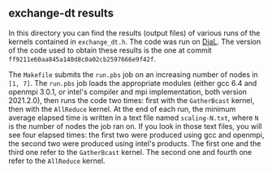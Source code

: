 ## exchange-dt results

In this directory you can find the results (output files) of various runs of the 
kernels contained in `exchange_dt.h`. The code was run on [DiaL](https://www2.le.ac.uk/offices/itservices/ithelp/services/hpc/dirac).
The version of the code used to obtain these results is the one at commit 
`ff9211e60aa845a140d8c0a02cb2597666e9f42f`.

The `Makefile` submits the `run.pbs` job on an increasing number of nodes in `[1, 7]`. 
The `run.pbs` job loads the appropriate modules (either gcc 6.4 and openmpi 3.0.1, 
or intel's compiler and mpi implementation, both version 2021.2.0), then runs the 
code two times: first with the `GatherBcast` kernel, then with the `AllReduce` kernel. 
At the end of each run, the minimum average elapsed time is written in a text file named 
`scaling-N.txt`, where `N` is the number of nodes the job ran on. If you look in those 
text files, you will see four elapsed times: the first two were produced using gcc and 
openmpi, the second two were produced using intel's products. The first one and the 
third one refer to the `GatherBcast` kernel. The second one and fourth one refer to 
the `AllReduce` kernel.
